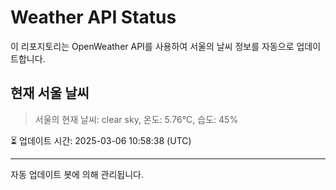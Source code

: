
# Weather API Status

이 리포지토리는 OpenWeather API를 사용하여 서울의 날씨 정보를 자동으로 업데이트합니다.

## 현재 서울 날씨
> 서울의 현재 날씨: clear sky, 온도: 5.76°C, 습도: 45%

⏳ 업데이트 시간: 2025-03-06 10:58:38 (UTC)

---
자동 업데이트 봇에 의해 관리됩니다.
